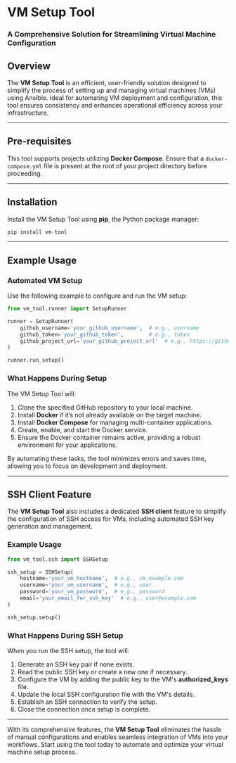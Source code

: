 # **VM Setup Tool**  
### **A Comprehensive Solution for Streamlining Virtual Machine Configuration**

## **Overview**  
The **VM Setup Tool** is an efficient, user-friendly solution designed to simplify the process of setting up and managing virtual machines (VMs) using Ansible. Ideal for automating VM deployment and configuration, this tool ensures consistency and enhances operational efficiency across your infrastructure.

---

## **Pre-requisites**  
This tool supports projects utilizing **Docker Compose**. Ensure that a `docker-compose.yml` file is present at the root of your project directory before proceeding.

---

## **Installation**  
Install the VM Setup Tool using **pip**, the Python package manager:  

```bash
pip install vm-tool
```

---

## **Example Usage**  

### **Automated VM Setup**  
Use the following example to configure and run the VM setup:  

```python
from vm_tool.runner import SetupRunner

runner = SetupRunner(
    github_username='your_github_username',  # e.g., username
    github_token='your_github_token',        # e.g., token
    github_project_url='your_github_project_url'  # e.g., https://github.com/username/repo
)

runner.run_setup()
```

### **What Happens During Setup**  
The VM Setup Tool will:  
1. Clone the specified GitHub repository to your local machine.  
2. Install **Docker** if it’s not already available on the target machine.  
3. Install **Docker Compose** for managing multi-container applications.  
4. Create, enable, and start the Docker service.  
5. Ensure the Docker container remains active, providing a robust environment for your applications.  

By automating these tasks, the tool minimizes errors and saves time, allowing you to focus on development and deployment.

---

## **SSH Client Feature**  
The **VM Setup Tool** also includes a dedicated **SSH client** feature to simplify the configuration of SSH access for VMs, including automated SSH key generation and management.

### **Example Usage**  

```python
from vm_tool.ssh import SSHSetup

ssh_setup = SSHSetup(
    hostname='your_vm_hostname',  # e.g., vm.example.com
    username='your_vm_username',  # e.g., user
    password='your_vm_password',  # e.g., password
    email='your_email_for_ssh_key'  # e.g., user@example.com
)

ssh_setup.setup()
```

### **What Happens During SSH Setup**  
When you run the SSH setup, the tool will:  
1. Generate an SSH key pair if none exists.  
2. Read the public SSH key or create a new one if necessary.  
3. Configure the VM by adding the public key to the VM's **authorized_keys** file.  
4. Update the local SSH configuration file with the VM's details.  
5. Establish an SSH connection to verify the setup.  
6. Close the connection once setup is complete.  

---

With its comprehensive features, the **VM Setup Tool** eliminates the hassle of manual configurations and enables seamless integration of VMs into your workflows. Start using the tool today to automate and optimize your virtual machine setup process.
